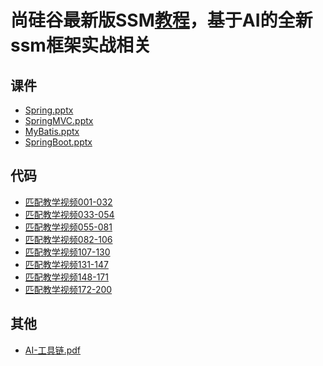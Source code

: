 # 尚硅谷最新版SSM[教程](https://www.bilibili.com/video/BV14WtLeDEit/)，基于AI的全新ssm框架实战相关

## 课件
- [Spring.pptx](./1.%20spring/Spring.pptx)
- [SpringMVC.pptx](./2.%20springMVC/SpringMVC.pptx)
- [MyBatis.pptx](./3.%20mybatis/MyBatis.pptx)
- [SpringBoot.pptx](./4.%20springboot/SpringBoot.pptx)


## 代码
- [匹配教学视频001-032](./01.ssm-parent(匹配教学视频001-032)/)
- [匹配教学视频033-054](./02.ssm-parent(匹配教学视频033-054)/)
- [匹配教学视频055-081](./03.ssm-parent(匹配教学视频055-081)/)
- [匹配教学视频082-106](./04.ssm-parent(匹配教学视频082-106)/)
- [匹配教学视频107-130](./05.ssm-parent(匹配教学视频107-130)/)
- [匹配教学视频131-147](./06.ssm-parent(匹配教学视频131-147)/)
- [匹配教学视频148-171](./07.ssm-parent(匹配教学视频148-171)/)
- [匹配教学视频172-200](./09.ssm-parent(匹配教学视频172-200)/)


## 其他
- [AI-工具链.pdf](./AI-工具链.pdf)
